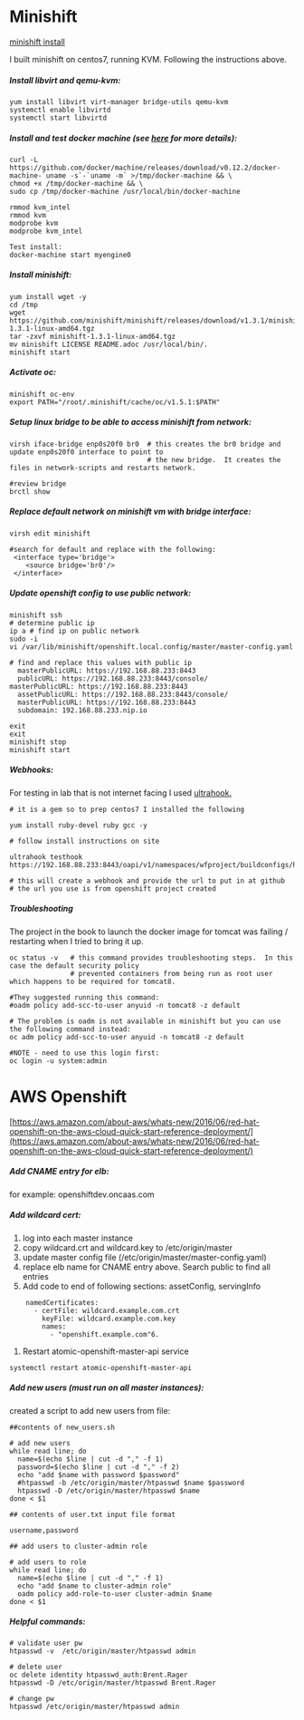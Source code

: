 # Minishift

[minishift install](https://docs.openshift.org/latest/minishift/getting-started/installing.html)

I built minishift on centos7, running KVM.  Following the instructions above.

##### Install libvirt and qemu-kvm:

```
yum install libvirt virt-manager bridge-utils qemu-kvm
systemctl enable libvirtd
systemctl start libvirtd
```

##### Install and test docker machine \(see [here](https://github.com/dhiltgen/docker-machine-kvm#quick-start-instructions) for more details\):

    curl -L https://github.com/docker/machine/releases/download/v0.12.2/docker-machine-`uname -s`-`uname -m` >/tmp/docker-machine && \
    chmod +x /tmp/docker-machine && \
    sudo cp /tmp/docker-machine /usr/local/bin/docker-machine

    rmmod kvm_intel
    rmmod kvm
    modprobe kvm
    modprobe kvm_intel

    Test install:
    docker-machine start myengine0

##### Install minishift:

```
yum install wget -y
cd /tmp
wget https://github.com/minishift/minishift/releases/download/v1.3.1/minishift-1.3.1-linux-amd64.tgz
tar -zxvf minishift-1.3.1-linux-amd64.tgz
mv minishift LICENSE README.adoc /usr/local/bin/.
minishift start
```

##### Activate oc:

```
minishift oc-env
export PATH="/root/.minishift/cache/oc/v1.5.1:$PATH"
```

##### Setup linux bridge to be able to access minishift from network:

```
virsh iface-bridge enp0s20f0 br0  # this creates the br0 bridge and update enp0s20f0 interface to point to 
                                  # the new bridge.  It creates the files in network-scripts and restarts network.

#review bridge
brctl show
```

##### Replace default network on minishift vm with bridge interface:

```
virsh edit minishift

#search for default and replace with the following:
 <interface type='bridge'>
    <source bridge='br0'/>
 </interface>
```

##### Update openshift config to use public network:

```
minishift ssh
# determine public ip
ip a # find ip on public network
sudo -i
vi /var/lib/minishift/openshift.local.config/master/master-config.yaml

# find and replace this values with public ip
  masterPublicURL: https://192.168.88.233:8443
  publicURL: https://192.168.88.233:8443/console/
masterPublicURL: https://192.168.88.233:8443
  assetPublicURL: https://192.168.88.233:8443/console/
  masterPublicURL: https://192.168.88.233:8443
  subdomain: 192.168.88.233.nip.io

exit
exit
minishift stop
minishift start
```

##### Webhooks:

For testing in lab that is not internet facing I used [ultrahook.](http://www.ultrahook.com/)

```
# it is a gem so to prep centos7 I installed the following

yum install ruby-devel ruby gcc -y

# follow install instructions on site

ultrahook testhook https://192.168.88.233:8443/oapi/v1/namespaces/wfproject/buildconfigs/helloworld/webhooks/53ac93c7cb5d214c/github

# this will create a webhook and provide the url to put in at github
# the url you use is from openshift project created
```

##### Troubleshooting

The project in the book to launch the docker image for tomcat was failing / restarting when I tried to bring it up.

```
oc status -v   # this command provides troubleshooting steps.  In this case the default security policy
               # prevented containers from being run as root user which happens to be required for tomcat8.

#They suggested running this command:
#oadm policy add-scc-to-user anyuid -n tomcat8 -z default

# The problem is oadm is not available in minishift but you can use the following command instead:
oc adm policy add-scc-to-user anyuid -n tomcat8 -z default

#NOTE - need to use this login first:
oc login -u system:admin
```

# AWS Openshift

[https://aws.amazon.com/about-aws/whats-new/2016/06/red-hat-openshift-on-the-aws-cloud-quick-start-reference-deployment/](https://aws.amazon.com/about-aws/whats-new/2016/06/red-hat-openshift-on-the-aws-cloud-quick-start-reference-deployment/)

##### Add CNAME entry for elb:

for example: openshiftdev.oncaas.com

##### Add wildcard cert:

1. log into each master instance
2. copy wildcard.crt and wildcard.key to /etc/origin/master
3. update master config file \(/etc/origin/master/master-config.yaml\)
4. replace elb name for CNAME entry above.  Search public to find all entries
5. Add code to end of following sections: assetConfig, servingInfo

```
    namedCertificates:
      - certFile: wildcard.example.com.crt
        keyFile: wildcard.example.com.key
        names:
          - "openshift.example.com"6.
```

1. Restart atomic-openshift-master-api service

```
systemctl restart atomic-openshift-master-api
```

##### Add new users \(must run on all master instances\):

created a script to add new users from file:

```
##contents of new_users.sh

# add new users
while read line; do
  name=$(echo $line | cut -d "," -f 1)
  password=$(echo $line | cut -d "," -f 2)
  echo "add $name with password $password"
  #htpasswd -b /etc/origin/master/htpasswd $name $password
  htpasswd -D /etc/origin/master/htpasswd $name
done < $1

## contents of user.txt input file format

username,password

## add users to cluster-admin role

# add users to role
while read line; do
  name=$(echo $line | cut -d "," -f 1)
  echo "add $name to cluster-admin role"
  oadm policy add-role-to-user cluster-admin $name
done < $1
```

##### Helpful commands:

```
# validate user pw
htpasswd -v  /etc/origin/master/htpasswd admin

# delete user
oc delete identity htpasswd_auth:Brent.Rager
htpasswd -D /etc/origin/master/htpasswd Brent.Rager

# change pw
htpasswd /etc/origin/master/htpasswd admin


```



